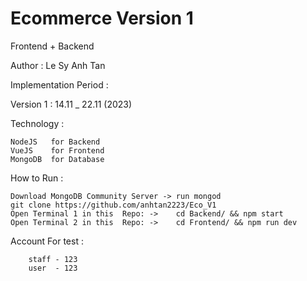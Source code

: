 # Ecommerce Version 1
Frontend + Backend

Author : Le Sy Anh Tan

Implementation Period : 

Version 1 : 14.11 _ 22.11 (2023)

Technology :

  	NodeJS   for Backend
  	VueJS    for Frontend
 	MongoDB  for Database  

How to Run : 

	Download MongoDB Community Server -> run mongod
 	git clone https://github.com/anhtan2223/Eco_V1
  	Open Terminal 1 in this  Repo: ->	 cd Backend/ && npm start
  	Open Terminal 2 in this  Repo: ->	 cd Frontend/ && npm run dev
   	
Account For test :

		staff - 123
		user  - 123
	

